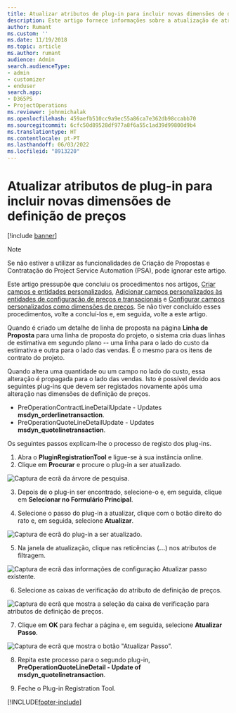 ```yaml
---
title: Atualizar atributos de plug-in para incluir novas dimensões de definição de preços
description: Este artigo fornece informações sobre a atualização de atributos de plug-in para dimensões de preços.
author: Rumant
ms.custom: ''
ms.date: 11/19/2018
ms.topic: article
ms.author: rumant
audience: Admin
search.audienceType:
- admin
- customizer
- enduser
search.app:
- D365PS
- ProjectOperations
ms.reviewer: johnmichalak
ms.openlocfilehash: 459aefb510cc9a9ec55a86ca7e362db98ccabb70
ms.sourcegitcommit: 6cfc50d89528df977a8f6a55c1ad39d99800d9b4
ms.translationtype: HT
ms.contentlocale: pt-PT
ms.lasthandoff: 06/03/2022
ms.locfileid: "8913220"
---
```

# <a name="update-plug-in-attributes-to-include-new-pricing-dimensions"></a>Atualizar atributos de plug-in para incluir novas dimensões de definição de preços

[!include [banner](../includes/psa-now-project-operations.md)]

> [!NOTE]
> Se não estiver a utilizar as funcionalidades de Criação de Propostas e Contratação do Project Service Automation (PSA), pode ignorar este artigo.

Este artigo pressupõe que concluiu os procedimentos nos artigos, [Criar campos e entidades personalizados](create-custom-fields-entities.md), [Adicionar campos personalizados às entidades de configuração de preços e transacionais](field-references.md) e [Configurar campos personalizados como dimensões de preços](set-up-pricing-dimensions.md). Se não tiver concluído esses procedimentos, volte a concluí-los e, em seguida, volte a este artigo.

Quando é criado um detalhe de linha de proposta na página **Linha de Proposta** para uma linha de proposta do projeto, o sistema cria duas linhas de estimativa em segundo plano -- uma linha para o lado do custo da estimativa e outra para o lado das vendas. É o mesmo para os itens de contrato do projeto.

Quando altera uma quantidade ou um campo no lado do custo, essa alteração é propagada para o lado das vendas. Isto é possível devido aos seguintes plug-ins que devem ser registados novamente após uma alteração nas dimensões de definição de preços.

- PreOperationContractLineDetailUpdate - Updates **msdyn_orderlinetransaction**.
- PreOperationQuoteLineDetailUpdate - Updates **msdyn_quotelinetransaction**.

Os seguintes passos explicam-lhe o processo de registo dos plug-ins.

1. Abra o **PluginRegistrationTool** e ligue-se à sua instância online.
2. Clique em **Procurar** e procure o plug-in a ser atualizado.

 ![Captura de ecrã da árvore de pesquisa.](media/PRT-1.png)

3. Depois de o plug-in ser encontrado, selecione-o e, em seguida, clique em **Selecionar no Formulário Principal**.

4. Selecione o passo do plug-in a atualizar, clique com o botão direito do rato e, em seguida, selecione **Atualizar**.

 ![Captura de ecrã do plug-in a ser atualizado.](media/PRT-2.png)
 
5. Na janela de atualização, clique nas reticências (**...**) nos atributos de filtragem.

 ![Captura de ecrã das informações de configuração Atualizar passo existente.](media/PRT-3.png)
 
6. Selecione as caixas de verificação do atributo de definição de preços.

 ![Captura de ecrã que mostra a seleção da caixa de verificação para atributos de definição de preços.](media/PRT-4.png)

7. Clique em **OK** para fechar a página e, em seguida, selecione **Atualizar Passo**.

 ![Captura de ecrã que mostra o botão "Atualizar Passo".](media/PRT-5.png)
 
8. Repita este processo para o segundo plug-in, **PreOperationQuoteLineDetail - Update of msdyn_quotelinetransaction**.

9. Feche o Plug-in Registration Tool.



[!INCLUDE[footer-include](../includes/footer-banner.md)]
